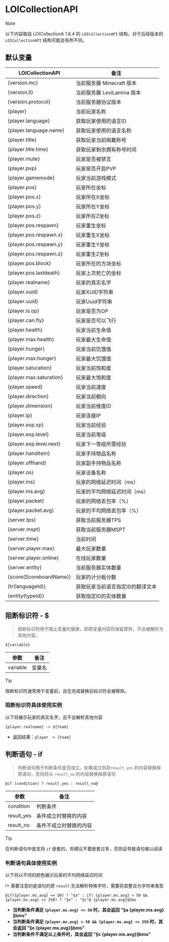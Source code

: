 # LOICollectionAPI

> [!NOTE]
> 以下内容取自 LOICollectionA 1.6.4 的 `LOICollectionAPI` 结构，对于后续版本的 `LOICollectionAPI` 结构可能会有所不同。

## 默认变量

| LOICollectionAPI | 备注 |
| --- | --- |
| {version.mc} | 当前服务器 Minecraft 版本 |
| {version.ll} | 当前服务器 LeviLamina 版本 |
| {version.protocol} | 当前服务器协议版本 |
| {player} | 当前玩家名称 |
| {player.language} | 获取玩家使用的语言ID |
| {player.language.name} | 获取玩家使用的语言名称 |
| {player.title} | 获取玩家当前佩戴称号 |
| {player.title.time} | 获取玩家剩余拥有称号时间 |
| {player.mute} | 玩家是否被禁言 |
| {player.pvp} | 玩家是否开启PVP |
| {player.gamemode} | 玩家当前游戏模式 |
| {player.pos} | 玩家所在坐标 |
| {player.pos.x} | 玩家所在X坐标 |
| {player.pos.y} | 玩家所在Y坐标 |
| {player.pos.z} | 玩家所在Z坐标 |
| {player.pos.respawn} | 玩家重生坐标 |
| {player.pos.respawn.x} | 玩家重生X坐标 |
| {player.pos.respawn.y} | 玩家重生Y坐标 |
| {player.pos.respawn.z} | 玩家重生Z坐标 |
| {player.pos.block} | 玩家所在的方块坐标 |
| {player.pos.lastdeath} | 玩家上次死亡的坐标 |
| {player.realname} | 玩家的真实名字 |
| {player.xuid} | 玩家XUID字符串 |
| {player.uuid} | 玩家Uuid字符串 |
| {player.is.op} | 玩家是否为OP |
| {player.can.fly} | 玩家是否可以飞行 |
| {player.health} | 玩家当前生命值 |
| {player.max.health} | 玩家最大生命值 |
| {player.hunger} | 玩家当前饥饿值 |
| {player.max.hunger} | 玩家最大饥饿值 |
| {player.saturation} | 玩家当前饱和度 |
| {player.max.saturation} | 玩家最大饱和度 |
| {player.speed} | 玩家当前速度 |
| {player.direction} | 玩家当前朝向 |
| {player.dimension} | 玩家当前维度ID |
| {player.ip} | 玩家连接IP |
| {player.exp.xp} | 玩家当前经验 |
| {player.exp.level} | 玩家当前等级 |
| {player.exp.level.next} | 玩家下一等级所需经验 |
| {player.handitem} | 玩家手持物品名称 |
| {player.offhand} | 玩家副手持物品名称 |
| {player.os} | 玩家设备名称 |
| {player.ms} | 玩家的网络延迟时间（ms） |
| {player.ms.avg} | 玩家的平均网络延迟时间（ms） |
| {player.packet} | 玩家的网络丢包率（%） |
| {player.packet.avg} | 玩家的平均网络丢包率（%） |
| {server.tps} | 获取当前服务器TPS |
| {server.mspt} | 获取当前服务器MSPT |
| {server.time} | 当前时间 |
| {server.player.max} | 最大玩家数量 |
| {server.player.online} | 在线玩家数量 |
| {server.entity} | 当前服务器实体数量 |
| {score(ScoreboardName)} | 玩家的计分板分数 |
| {tr(languageId)} | 获取玩家当前语言指定ID的翻译文本 |
| {entity(typeid)} | 获取指定ID的实体数量 |

## 阻断标识符 - $

> 阻断标识符用于阻止变量的替换，即原变量内容将保留原样，不会被解析为其他内容。

```text
${variable}
```

| 参数 | 备注 |
| --- | --- |
| variable | 变量名 |

> [!TIP]
> 阻断标识符通常用于变量前，且在完成替换后标识符会被移除。

### **阻断标识符具体使用实例**  

以下将展示玩家的真实名字，且不会解析其他内容

```text
{player.realname} -> ${team}
```

- 返回结果：`player -> {team}`

## 判断语句 - if

> 判断语句用于判断条件是否成立，如果成立则将`result_yes` 的内容替换掉原语句，否则将以 `result_no` 的内容替换掉原语句  

```text
@if (condition) ? result_yes : result_no@
```

| 参数 | 备注 |
| --- | --- |
| condition | 判断条件 |
| result_yes | 条件成立时替换的内容 |
| result_no | 条件不成立时替换的内容 |

> [!TIP]  
> 在判断语句中是支持 `if` 嵌套的，但建议不要嵌套过多，否则会导致语句难以阅读  

### **判断语句具体使用实例**  

以下将以不同的颜色展示玩家的平均网络延迟时间

!> 需要注意的是语句的原 `result` 无法解析特殊字符，需要将其整合为字符串类型

```text
@if({player.ms.avg} <= 50) ? "§a" : if( {player.ms.avg} > 50 && {player.ms.avg} <= 250) ? "§e" : "§c"@ {player.ms.avg}§bms
```

- **当判断条件满足 `{player.ms.avg} <= 50` 时，其会返回 "§a {player.ms.avg}§bms"**  
- **当判断条件满足 `{player.ms.avg} > 50 && {player.ms.avg} <= 250` 时，其会返回 "§e {player.ms.avg}§bms"**  
- **当判断条件不满足以上条件时，其会返回 "§c {player.ms.avg}§bms"**
